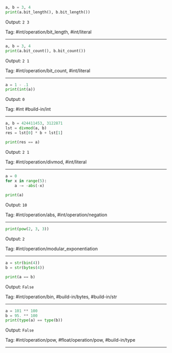 ```python
a, b = 3, 4
print(a.bit_length(), b.bit_length())
```
Output: `2 3`

Tag: #int/operation/bit_length, #int/literal

---
```python
a, b = 3, 4
print(a.bit_count(), b.bit_count())
```
Output: `2 1`

Tag: #int/operation/bit_count, #int/literal

---
```python
a = 1 - .1
print(int(a))
```
Output: `0`

Tag: #int #build-in/int

---
```python
a, b = 424411453, 3122871
lst = divmod(a, b)
res = lst[0] * b + lst[1]

print(res == a)
```
Output: `2 1`

Tag: #int/operation/divmod, #int/literal

---
```python
a = 0
for x in range(5):
    a -= -abs(-x)
    
print(a)
```
Output: `10`

Tag: #int/operation/abs, #int/operation/negation

---
```python
print(pow(2, 3, 3))
```
Output: `2`

Tag: #int/operation/modular_exponentiation

---
```python
a = str(bin(4))
b = str(bytes(4))

print(a == b)
```
Output: `False`

Tag: #int/operation/bin, #build-in/bytes, #build-in/str

---
```python
a = 101 ** 100
b = 95. ** 100
print(type(a) == type(b))
```
Output: `False`

Tag: #int/operation/pow, #float/operation/pow, #build-in/type

---
